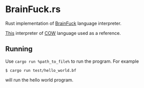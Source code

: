 # BrainFuck.rs

Rust implementation of [BrainFuck](https://en.wikipedia.org/wiki/Brainfuck) language interpreter.

[This](https://github.com/Virviil/cow.rs) interpreter of [COW](https://esolangs.org/wiki/COW) language used as a reference.

## Running

Use `cargo run %path_to_file%` to run the program. For example

```
$ cargo run test/hello_world.bf
```

will run the hello world program.
